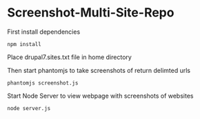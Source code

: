 # Screenshot-Multi-Site-Repo

First install dependencies

`npm install`

Place  drupal7.sites.txt file in home directory

Then start phantomjs to take screenshots of return delimted urls

`phantomjs screenshot.js`

Start Node Server to view webpage with screenshots of websites

`node server.js`
